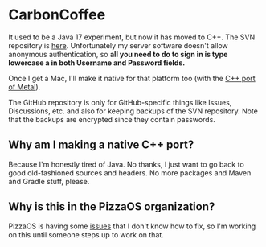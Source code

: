 # CarbonCoffee
It used to be a Java 17 experiment, but now it has moved to C++. The SVN repository is [here](https://9a05-2601-647-6300-6380-14cb-aa1e-daf5-79a9.ngrok.io/svn/CarbonCoffee). Unfortunately my server software doesn't allow anonymous authentication, so **all you need to do to sign in is type lowercase a in both Username and Password fields.**  

Once I get a Mac, I'll make it native for that platform too (with the [C++ port of Metal](https://developer.apple.com/metal/cpp/)).  

The GitHub repository is only for GitHub-specific things like Issues, Discussions, etc. and also for keeping backups of the SVN repository. Note that the backups are encrypted since they contain passwords.

## Why am I making a native C++ port?
Because I'm honestly tired of Java. No thanks, I just want to go back to good old-fashioned sources and headers. No more packages and Maven and Gradle stuff, please.

## Why is this in the PizzaOS organization?
PizzaOS is having some [issues](https://github.com/pzos/PizzaOS/issues/1) that I don't know how to fix, so I'm working on this until someone steps up to work on that.

